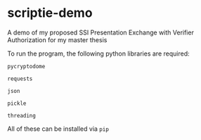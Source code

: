 # scriptie-demo
A demo of my proposed SSI Presentation Exchange with Verifier Authorization for my master thesis

To run the program, the following python libraries are required:

<code>pycryptodome</code>

<code>requests</code>

<code>json</code>

<code>pickle</code>

<code>threading</code>

All of these can be installed via <code>pip</code>
